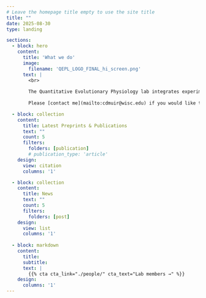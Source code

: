 ```yaml
---
# Leave the homepage title empty to use the site title
title: ""
date: 2025-08-30
type: landing

sections:
  - block: hero
    content:
      title: 'What we do'
      image:
        filename: 'QEPL_LOGO_FINAL_hi_screen.png'
      text: |
        <br>
        
        The Quantitative Evolutionary Physiology lab integrates experiments, comparative methods, and advanced quantitative tools to study physiological adaptation using plants as model systems. 
  
        Please [contact me](mailto:cdmuir@wisc.edu) if you would like to collaborate or join the lab as an undergraduate researcher, graduate student, or postdoc.

  - block: collection
    content:
      title: Latest Preprints & Publications
      text: ""
      count: 5
      filters:
        folders: [publication]
        # publication_type: 'article'
    design:
      view: citation
      columns: '1'

  - block: collection
    content:
      title: News
      text: ""
      count: 5
      filters:
        folders: [post]
    design:
      view: list
      columns: '1'
      
  - block: markdown
    content:
      title:
      subtitle:
      text: |
        {{% cta cta_link="./people/" cta_text="Lab members →" %}}
    design:
      columns: '1'
---
```

